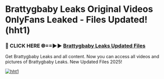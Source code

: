 # Brattygbaby Leaks Original Videos 0nlyFans Leaked - Files Updated! (hht1)

<h3>🔴 CLICK HERE 🌐==►► <a href="https://best4dudes.click/HH4t6V" rel="nofollow">Brattygbaby Leaks Updated Files</a></h3>

Get Brattygbaby Leaks and all content. Now you can access all videos and pictures of Brattygbaby Leaks. New Updated Files 2025!

[![hht1](https://github.com/user-attachments/assets/8c521d6e-e6e3-4a75-9320-d58ab9d79d5b)](https://best4dudes.click/HH4t6V)
